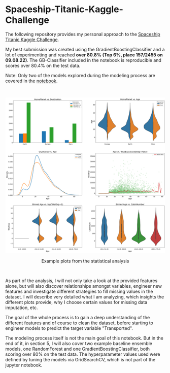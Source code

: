 # Spaceship-Titanic-Kaggle-Challenge

The following repository provides my personal approach to the [Spaceship Titanic Kaggle Challenge](https://www.kaggle.com/competitions/spaceship-titanic). 

My best submission was created using the GradientBoostingClassifier and a lot of experimenting and reached **over 80.8% (Top 6%, place 157/2455 on 09.08.22)**. The GB-Classifier included in the notebook is reproducible and scores over 80.4% on the test data. 

Note: Only two of the models explored during the modeling process are covered in the [notebook](https://github.com/PatrickSVM/Spaceship-Titanic-Kaggle-Challenge/blob/main/Spaceship_Titanic_Kaggle_Project.ipynb).
 
<br>

![Example plots from the analysis](./Pictures/Example_plot.png "Example plots from the statistical analysis")

<p align="center">
    Example plots from the statistical analysis
</p>

<br>

As part of the analysis, I will not only take a look at the provided features alone, but will also discover relationships amongst variables, engineer new features and investigate different strategies to fill missing values in the dataset. I will describe very detailed what I am analyzing, which insights the different plots provide, why I choose certain values for missing data imputation, etc.

The goal of the whole process is to gain a deep understanding of the different features and of course to clean the dataset, before starting to engineer models to predict the target variable "Transported".

The modeling process itself is not the main goal of this notebook. But in the end of it, in section 5, I will also cover two example baseline ensemble models, one RandomForest and one GradientBoostingClassifier, both scoring over 80% on the test data. The hyperparameter values used were defined by tuning the models via GridSearchCV, which is not part of the jupyter notebook. 


